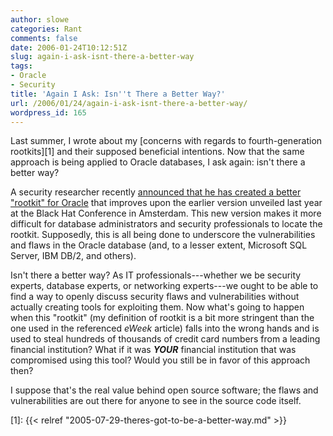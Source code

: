 ```yaml
---
author: slowe
categories: Rant
comments: false
date: 2006-01-24T10:12:51Z
slug: again-i-ask-isnt-there-a-better-way
tags:
- Oracle
- Security
title: 'Again I Ask: Isn''t There a Better Way?'
url: /2006/01/24/again-i-ask-isnt-there-a-better-way/
wordpress_id: 165
---
```


Last summer, I wrote about my [concerns with regards to fourth-generation rootkits][1] and their supposed beneficial intentions. Now that the same approach is being applied to Oracle databases, I ask again: isn't there a better way?

A security researcher recently [announced that he has created a better "rootkit" for Oracle](http://www.eweek.com/article2/0,1759,1914465,00.asp) that improves upon the earlier version unveiled last year at the Black Hat Conference in Amsterdam. This new version makes it more difficult for database administrators and security professionals to locate the rootkit. Supposedly, this is all being done to underscore the vulnerabilities and flaws in the Oracle database (and, to a lesser extent, Microsoft SQL Server, IBM DB/2, and others).

Isn't there a better way? As IT professionals---whether we be security experts, database experts, or networking experts---we ought to be able to find a way to openly discuss security flaws and vulnerabilities without actually creating tools for exploiting them. Now what's going to happen when this "rootkit" (my definition of rootkit is a bit more stringent than the one used in the referenced _eWeek_ article) falls into the wrong hands and is used to steal hundreds of thousands of credit card numbers from a leading financial institution? What if it was _**YOUR**_ financial institution that was compromised using this tool? Would you still be in favor of this approach then?

I suppose that's the real value behind open source software; the flaws and vulnerabilities are out there for anyone to see in the source code itself.

[1]: {{< relref "2005-07-29-theres-got-to-be-a-better-way.md" >}}
